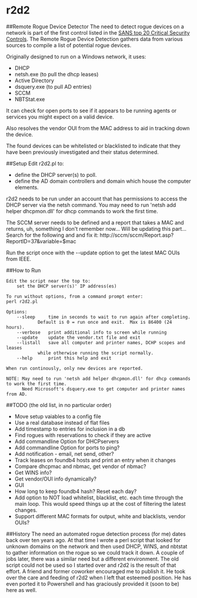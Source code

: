 r2d2
====

##Remote Rogue Device Detector
The need to detect rogue devices on a network is part of the first control listed in the
[SANS top 20 Critical Security Controls](http://www.sans.org/critical-security-controls).
The Remote Rogue Device Detection gathers data from various sources to compile a list
of potential rogue devices.

Originally designed to run on a Windows network, it uses:
* DHCP
* netsh.exe (to pull the dhcp leases)
* Active Directory
* dsquery.exe (to pull AD entries)
* SCCM
* NBTStat.exe

It can check for open ports to see if it appears to be running agents or services you might
expect on a valid device.

Also resolves the vendor OUI from the MAC address to aid in tracking down the device.

The found devices can be whitelisted or blacklisted to indicate that they have been previously
investigated and their status determined.

##Setup
Edit r2d2.pl to:
* define the DHCP server(s) to poll.
* define the AD domain controllers and domain which house the computer elements.

r2d2 needs to be run under an account that has permissions to access the DHCP server
via the netsh command.  You may need to run 'netsh add helper dhcpmon.dll' for dhcp
commands to work the first time.

The SCCM server needs to be defined and a report that takes a MAC and returns, uh,
something I don't remember now...  Will be updating this part...
Search for the following and and fix it:
http://sccm/sccm/Report.asp?ReportID=37&variable=$mac

Run the script once with the --update option to get the latest MAC OUIs from IEEE.

##How to Run
```
Edit the script near the top to:
    set the DHCP server(s)' IP address(es)

To run without options, from a command prompt enter:
perl r2d2.pl

Options:
	--sleep		time in seconds to wait to run again after completing.
			Default is 0 = run once and exit.  Max is 86400 (24 hours).
	--verbose	print additional info to screen while running
	--update	update the vendor.txt file and exit
	--listall	save all computer and printer names, DCHP scopes and leases
			while otherwise running the script normally.
	--help		print this help and exit

When run continously, only new devices are reported.

NOTE: May need to run 'netsh add helper dhcpmon.dll' for dhcp commands to work the first time.
      Need Microsoft's dsquery.exe to get computer and printer names from AD.
```
##TODO (the old list, in no particular order)
* Move setup vaiables to a config file
* Use a real database instead of flat files
*	Add timestamp to entries for inclusion in a db
*	Find rogues with reservations to check if they are active 
*	Add commandline Option for DHCPservers
*	Add commandline Option for ports to ping?
*	Add notification - email, net send, other?
*	Track leases on foundb4 hosts and print an entry when it changes
*	Compare dhcpmac and nbmac, get vendor of nbmac?
*	Get WINS info?
*	Get vendor/OUI info dynamically?
*	GUI
*	How long to keep foundb4 hash?  Reset each day?
*	Add option to NOT load whitelist, blacklist, etc. each time through the main loop. 
		This would speed things up at the cost of filtering the latest changes.
*	Support different MAC formats for output, white and blacklists, vendor OUIs?

##History
The need an automated rogue detection process (for me) dates back over ten years ago.
At that time I wrote a perl script that looked for unknown domains on the network and
then used DHCP, WINS, and nbtstat to gather information on the rogue so we could track
it down.  A couple of jobs later, there was a similar need but a different environment.
The old script could not be used so I started over and r2d2 is the result of that effort.
A friend and former coworker encouraged me to publish it.  He took over the care
and feeding of r2d2 when I left that esteemed position.  He has even ported it to
Powershell and has graciously provided it (soon to be) here as well.
